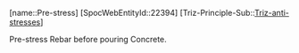 ﻿---
type: TrizExample
aliases:
- Pre-stress
license: CC BY-SA 4.0
copyright: https://github.com/SpocWeb
IsDeleted: false
IsReadOnly: false
Confidential: public
tags: 
- Triz/Principle/Example
---
[name::Pre-stress]
[SpocWebEntityId::22394]
[Triz-Principle-Sub::[Triz-anti-stresses](tech/Triz/Sub/Triz-anti-stresses.md)]

Pre-stress Rebar before pouring Concrete.
